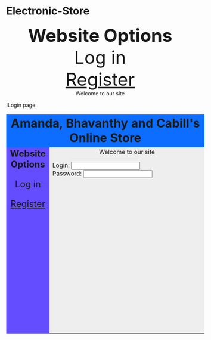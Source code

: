 Electronic-Store
================
</td>
</tr>

<tr>
<td style="background-color:#644CFF;width:100px;vertical-align:top;">
<center><b><font size="10">Website Options</font></b><br><font size="10">
Log in<br>
<a href="G:\Computer Science\Registration.html">Register</font></a>
</td></center>
<td style="background-color:#eeeeee;height:500px;width:400px;vertical-align:top;"><center>
Welcome to our site</td></center>
</tr>
</tr>


</center>


</body>
</html>





!Login page
<html>
<body>

<center>
<table style="width:1520px;"cellpadding="30" cellspacing="30">
<tr>
<td colspan="2" style="background-color:#0D6DFF;">
<center><h1 style="margin:2;paddding:0;">Amanda, Bhavanthy and Cabill's Online Store</h1></center>
</td>
</tr>

<tr>
<td style="background-color:#644CFF;width:100px;vertical-align:top;">
<center><b><font size="5">Website Options</font></b><br><font size="5"><p>
Log in<br></p>
<a href="G:\Computer Science\Registration.html">Register</font></a>
</td></center>
<td style="background-color:#eeeeee;height:500px;width:400px;vertical-align:top;"><center>
Welcome to our site</center>
<form><p>
 Login: <input type="text" name="login"><br>
 Password: <input type="text" name="password"></td>
 </form> 
</p>
</tr>
</tr>


</center>


</body>
</html>
